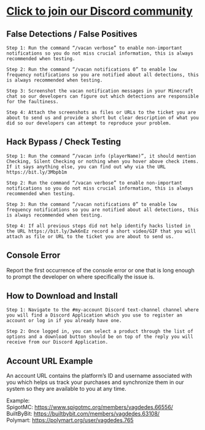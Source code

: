 # <a href="https://www.idealistic.ai/discord/vacan">Click to join our Discord community</a>

## False Detections / False Positives
```
Step 1: Run the command “/vacan verbose” to enable non-important notifications so you do not miss crucial information, this is always recommended when testing.
```
```
Step 2: Run the command “/vacan notifications 0” to enable low frequency notifications so you are notified about all detections, this is always recommended when testing.
```
```
Step 3: Screenshot the vacan notification messages in your Minecraft chat so our developers can figure out which detections are responsible for the faultiness.
```
```
Step 4: Attach the screenshots as files or URLs to the ticket you are about to send us and provide a short but clear description of what you did so our developers can attempt to reproduce your problem.
```

## Hack Bypass / Check Testing
```
Step 1: Run the command ”/vacan info (playerName)”, it should mention Checking, Silent Checking or nothing when you hover above check items. If it says anything else, you can find out why via the URL https://bit.ly/3Mbpb1m
```
```
Step 2: Run the command “/vacan verbose” to enable non-important notifications so you do not miss crucial information, this is always recommended when testing.
```
```
Step 3: Run the command ”/vacan notifications 0” to enable low frequency notifications so you are notified about all detections, this is always recommended when testing.
```
```
Step 4: If all previous steps did not help identify hacks listed in the URL https://bit.ly/3wk6nEz record a short video/GIF that you will attach as file or URL to the ticket you are about to send us.
```

## Console Error
Report the first occurrence of the console error or one that is long enough to prompt the developer on where specifically the issue is.

## How to Download and Install
```
Step 1: Navigate to the #my-account Discord text-channel channel where you will find a Discord Application which you use to register an account or log in if you already have one.
```
```
Step 2: Once logged in, you can select a product through the list of options and a download button should be on top of the reply you will receive from our Discord Application.
```

## Account URL Example
An account URL contains the platform’s ID and username associated with you which helps us track your purchases and synchronize them in our system so they are available to you at any time.<p>
Example:<br>
SpigotMC: https://www.spigotmc.org/members/vagdedes.66556/<br>
BuiltByBit: https://builtbybit.com/members/vagdedes.63108/<br>
Polymart: https://polymart.org/user/vagdedes.765

